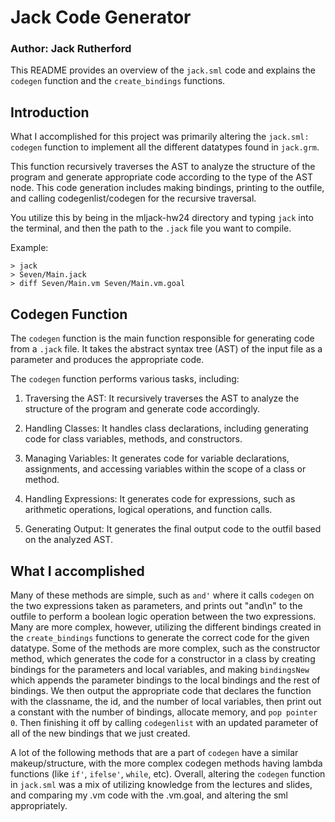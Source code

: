 # Jack Code Generator
### Author: Jack Rutherford

This README provides an overview of the `jack.sml` code and explains the `codegen` function and the `create_bindings` functions.

## Introduction

What I accomplished for this project was primarily altering the `jack.sml: codegen` function to implement all the different datatypes found in `jack.grm`. 

This function recursively traverses the AST to analyze the structure of the program and generate appropriate code according to the type of the AST node. This code generation includes making bindings, printing to the outfile, and calling codegenlist/codegen for the recursive traversal.

You utilize this by being in the mljack-hw24 directory and typing `jack` into the terminal, and then the path to the `.jack` file you want to compile.

Example: 
```
> jack 
> Seven/Main.jack
> diff Seven/Main.vm Seven/Main.vm.goal
```

## Codegen Function

The `codegen` function is the main function responsible for generating code from a `.jack` file. It takes the abstract syntax tree (AST) of the input file as a parameter and produces the appropriate code.

The `codegen` function performs various tasks, including:

1. Traversing the AST: It recursively traverses the AST to analyze the structure of the program and generate code accordingly.

2. Handling Classes: It handles class declarations, including generating code for class variables, methods, and constructors.

3. Managing Variables: It generates code for variable declarations, assignments, and accessing variables within the scope of a class or method.

4. Handling Expressions: It generates code for expressions, such as arithmetic operations, logical operations, and function calls.

5. Generating Output: It generates the final output code to the outfil based on the analyzed AST.

## What I accomplished

Many of these methods are simple, such as `and'` where it calls `codegen` on the two expressions taken as parameters, and prints out "and\n" to the outfile to perform a boolean logic operation between the two expressions. Many are more complex, however, utilizing the different bindings created in the `create_bindings` functions to generate the correct code for the given datatype. Some of the methods are more complex, such as the constructor method, which generates the code for a constructor in a class by creating bindings for the parameters and local variables, and making `bindingsNew` which appends the parameter bindings to the local bindings and the rest of bindings. We then output the appropriate code that declares the function with the classname, the id, and the number of local variables, then print out a constant with the number of bindings, allocate memory, and `pop pointer 0`. Then finishing it off by calling `codegenlist` with an updated parameter of all of the new bindings that we just created.

A lot of the following methods that are a part of `codegen` have a similar makeup/structure, with the more complex codegen methods having lambda functions (like `if'`, `ifelse'`, `while`, etc). Overall, altering the `codegen` function in `jack.sml` was a mix of utilizing knowledge from the lectures and slides, and comparing my .vm code with the .vm.goal, and altering the sml appropriately.
